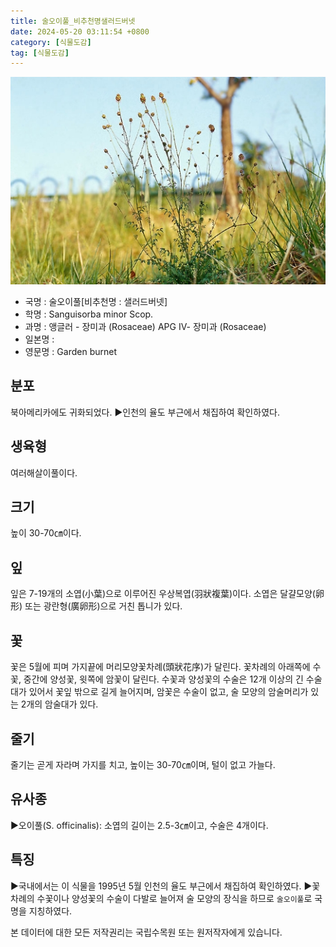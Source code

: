 ```yaml
---
title: 술오이풀_비추천명샐러드버넷
date: 2024-05-20 03:11:54 +0800
category: [식물도감]
tag: [식물도감]
---
```




![술오이풀[비추천명 : 샐러드버넷]](/assets/img/fileUpload/plants/basic/Rosaceae/Sanguisorba/1900/1900_1_th2.jpg)
- 국명 : 술오이풀[비추천명 : 샐러드버넷]
- 학명 : Sanguisorba minor Scop.
- 과명 : 앵글러 - 장미과 (Rosaceae) APG Ⅳ- 장미과 (Rosaceae)
- 일본명 : 
- 영문명 : Garden burnet


## 분포
북아메리카에도 귀화되었다.
▶인천의 율도 부근에서 채집하여 확인하였다.
## 생육형
여러해살이풀이다.
## 크기
높이 30-70㎝이다.
## 잎
잎은 7-19개의 소엽(小葉)으로 이루어진 우상복엽(羽狀複葉)이다. 소엽은 달걀모양(卵形) 또는 광란형(廣卵形)으로 거친 톱니가 있다.
## 꽃
꽃은 5월에 피며 가지끝에 머리모양꽃차례(頭狀花序)가 달린다. 꽃차례의 아래쪽에 수꽃, 중간에 양성꽃, 윗쪽에 암꽃이 달린다. 수꽃과 양성꽃의 수술은 12개 이상의 긴 수술대가 있어서 꽃잎 밖으로 길게 늘어지며, 암꽃은 수술이 없고, 술 모양의 암술머리가 있는 2개의 암술대가 있다.
## 줄기
줄기는 곧게 자라며 가지를 치고, 높이는 30-70㎝이며, 털이 없고 가늘다.
## 유사종
▶오이풀(S. officinalis): 소엽의 길이는 2.5-3㎝이고, 수술은 4개이다.
## 특징
▶국내에서는 이 식물을 1995년 5월 인천의 율도 부근에서 채집하여 확인하였다. 
▶꽃차례의 수꽃이나 양성꽃의 수술이 다발로 늘어져 술 모양의 장식을 하므로 `술오이풀`로 국명을 지칭하였다.






본 데이터에 대한 모든 저작권리는 국립수목원 또는 원저작자에게 있습니다.
